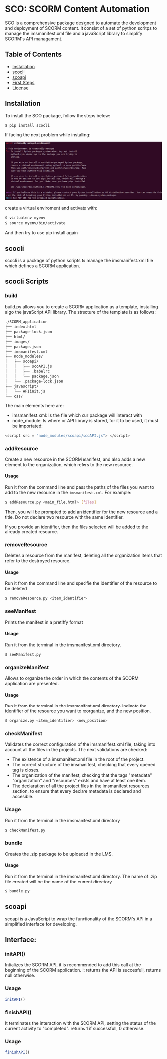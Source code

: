 # SCO: SCORM Content Automation

SCO is a comprehensive package designed to automate the development and deployment of SCORM content. It consist of a set of python scritps to manage the imsmanifest.xml file and a javaScript library to simplify SCORM's API managament.

## Table of Contents

- [Installation](#installation)
- [scocli](#scocli)
- [scoapi](#scoapi)
- [First Steps](#firstSteps)
- [License](#license)

## Installation

To install the SCO package, follow the steps below:

```bash
$ pip install scocli 
```
If facing the next problem while installing:

![Externally manage enviroment](docs/Images/ExternallyManageError.png)

create a virtual enviroment and activate with:

```bash
$ virtualenv myenv
$ source myenv/bin/activate
```
And then try to use pip install again

## scocli
scocli is a package of python scripts to manage the imsmanifest.xml file which defines a SCORM application.

## scocli Scripts

### build
build.py allows you to create a SCORM application as a template, installing algo the javaScript API library. The structure of the template is as follows:

```
./SCORM_application
├── index.html
├── package-lock.json
├── html/
├── images/
├── package.json
├── imsmanifest.xml
├── node_modules/
│   ├── scoapi/
│   │   ├── scoAPI.js
│   │   ├── .babelrc
│   │   └── package.json
│   └── .package-lock.json
├── javascript/
│   └── APIinit.js
└── css/
```

The main elements here are:
* imsmanifest.xml: Is the file which our package will interact with
* node_module: Is where or API library is stored, for it to be used, it must be importated:
```javascript
<script src = "node_modules/scoapi/scoAPI.js"> </script>
```

### addResource

Create a new resource in the SCORM manifest, and also adds a new element to the organization, which refers to the new resource.

#### Usage

Run it from the command line and pass the paths of the files you want to add to the new resource in the `imsmanifest.xml`. For example:

```bash
$ addResource.py <main_file.html> [files]
```
Then, you will be prompted to add an identifier for the new resource and a title. Do not declare two resource with the same identifier.

If you provide an identifier, then the files selected will be added to the already created resource.

### removeResource

Deletes a resource from the manifest, deleting all the organization items that refer to the destroyed resource.

#### Usage

Run it from the command line and specifie the identifier of the resource to be deleted
```bash
$ removeResource.py <item_identifier>
```

### seeManifest

Prints the manifest in a pretiffy format

#### Usage

Run it from the terminal in the imsmanifest.xml directory.

```bash
$ seeManifest.py
```
### organizeManifest

Allows to organize the order in which the contents of the SCORM application are presented.

#### Usage

Run it from the terminal in the imsmanifest.xml directory. Indicate the identifier of the resource you want to reorganize, and the new position.

```bash
$ organize.py <item_identifier> <new_position>
```
### checkManifest

Validates the correct configuration of the imsmanifest.xml file, taking into account all the files in the projects. The next validations are checked:

- The existence of a imsmanifest.xml file in the root of the project.
- The correct structure of the imsmanifest, checking that every opened tag is closes.
- The organization of the manifest, checking that the tags "metadata" "organization" and "resources" exists and have at least one item.
- The declaration of all the project files in the imsmanifest resources section, to ensure that every declare metadata is declared and accesible.

### Usage

Run it from the terminal in the imsmanifest.xml directory

```bash
$ checkManifest.py
```

### bundle

Creates the .zip package to be uploaded in the LMS.

#### Usage

Run it from the terminal in the imsmanifest.xml directory. The name of .zip file created will be the name of the current directory.

```bash
$ bundle.py
```
## scoapi
scoapi is a JavaScript to wrap the functionality of the SCORM's API in a simplified interface for developing.

## Interface:

### initAPI()

Intializes the SCORM API, it is recommended to add this call at the beginning of the SCORM application. It returns the API is succesfull, returns null otherwise.

### Usage
```javascript
initAPI()
```
### finishAPI()
It terminates the interaction with the SCORM API, setting the status of the current activity to "completed". returns 1 if successfull, 0 otherwise.

### Usage
```javascript
finishAPI()
```

